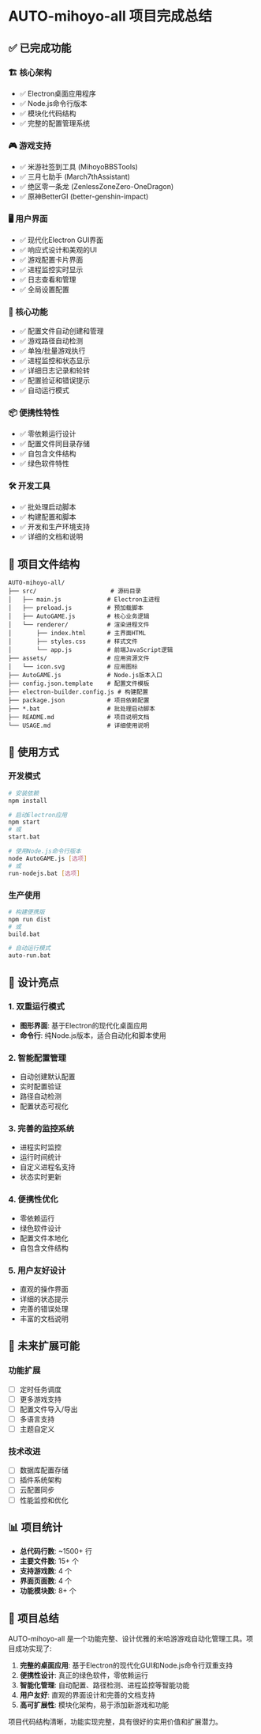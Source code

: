 # AUTO-mihoyo-all 项目完成总结

## ✅ 已完成功能

### 🏗️ 核心架构
- ✅ Electron桌面应用程序
- ✅ Node.js命令行版本
- ✅ 模块化代码结构
- ✅ 完整的配置管理系统

### 🎮 游戏支持
- ✅ 米游社签到工具 (MihoyoBBSTools)
- ✅ 三月七助手 (March7thAssistant)  
- ✅ 绝区零一条龙 (ZenlessZoneZero-OneDragon)
- ✅ 原神BetterGI (better-genshin-impact)

### 🖥️ 用户界面
- ✅ 现代化Electron GUI界面
- ✅ 响应式设计和美观的UI
- ✅ 游戏配置卡片界面
- ✅ 进程监控实时显示
- ✅ 日志查看和管理
- ✅ 全局设置配置

### 🔧 核心功能
- ✅ 配置文件自动创建和管理
- ✅ 游戏路径自动检测
- ✅ 单独/批量游戏执行
- ✅ 进程监控和状态显示
- ✅ 详细日志记录和轮转
- ✅ 配置验证和错误提示
- ✅ 自动运行模式

### 📦 便携性特性
- ✅ 零依赖运行设计
- ✅ 配置文件同目录存储
- ✅ 自包含文件结构
- ✅ 绿色软件特性

### 🛠️ 开发工具
- ✅ 批处理启动脚本
- ✅ 构建配置和脚本
- ✅ 开发和生产环境支持
- ✅ 详细的文档和说明

## 📁 项目文件结构

```
AUTO-mihoyo-all/
├── src/                     # 源码目录
│   ├── main.js             # Electron主进程
│   ├── preload.js          # 预加载脚本
│   ├── AutoGAME.js         # 核心业务逻辑
│   └── renderer/           # 渲染进程文件
│       ├── index.html      # 主界面HTML
│       ├── styles.css      # 样式文件
│       └── app.js          # 前端JavaScript逻辑
├── assets/                 # 应用资源文件
│   └── icon.svg            # 应用图标
├── AutoGAME.js             # Node.js版本入口
├── config.json.template    # 配置文件模板
├── electron-builder.config.js # 构建配置
├── package.json            # 项目依赖配置
├── *.bat                   # 批处理启动脚本
├── README.md               # 项目说明文档
└── USAGE.md                # 详细使用说明
```

## 🚀 使用方式

### 开发模式
```bash
# 安装依赖
npm install

# 启动Electron应用
npm start
# 或
start.bat

# 使用Node.js命令行版本
node AutoGAME.js [选项]
# 或
run-nodejs.bat [选项]
```

### 生产使用
```bash
# 构建便携版
npm run dist
# 或
build.bat

# 自动运行模式
auto-run.bat
```

## 🎯 设计亮点

### 1. 双重运行模式
- **图形界面**: 基于Electron的现代化桌面应用
- **命令行**: 纯Node.js版本，适合自动化和脚本使用

### 2. 智能配置管理  
- 自动创建默认配置
- 实时配置验证
- 路径自动检测
- 配置状态可视化

### 3. 完善的监控系统
- 进程实时监控
- 运行时间统计  
- 自定义进程名支持
- 状态实时更新

### 4. 便携性优化
- 零依赖运行
- 绿色软件设计
- 配置文件本地化
- 自包含文件结构

### 5. 用户友好设计
- 直观的操作界面
- 详细的状态提示
- 完善的错误处理
- 丰富的文档说明

## 🔮 未来扩展可能

### 功能扩展
- [ ] 定时任务调度
- [ ] 更多游戏支持
- [ ] 配置文件导入/导出
- [ ] 多语言支持
- [ ] 主题自定义

### 技术改进
- [ ] 数据库配置存储
- [ ] 插件系统架构
- [ ] 云配置同步
- [ ] 性能监控和优化

## 📊 项目统计

- **总代码行数**: ~1500+ 行
- **主要文件数**: 15+ 个
- **支持游戏数**: 4 个
- **界面页面数**: 4 个
- **功能模块数**: 8+ 个

## 🎉 项目总结

AUTO-mihoyo-all 是一个功能完整、设计优雅的米哈游游戏自动化管理工具。项目成功实现了:

1. **完整的桌面应用**: 基于Electron的现代化GUI和Node.js命令行双重支持
2. **便携性设计**: 真正的绿色软件，零依赖运行
3. **智能化管理**: 自动配置、路径检测、进程监控等智能功能
4. **用户友好**: 直观的界面设计和完善的文档支持
5. **高可扩展性**: 模块化架构，易于添加新游戏和功能

项目代码结构清晰，功能实现完整，具有很好的实用价值和扩展潜力。
